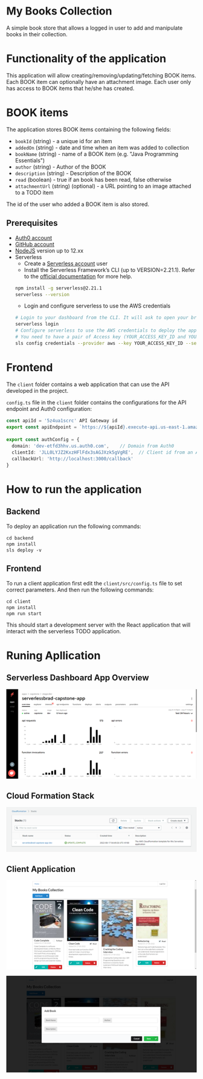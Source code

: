 # My Books Collection

A simple book store that allows a logged in user to add and manipulate books in their collection.

# Functionality of the application

This application will allow creating/removing/updating/fetching BOOK items. Each BOOK item can optionally have an attachment image. Each user only has access to BOOK items that he/she has created.

# BOOK items

The application stores BOOK items containing the following fields:

* `bookId` (string) - a unique id for an item
* `addedOn` (string) - date and time when an item was added to collection
* `bookName` (string) - name of a BOOK item (e.g. "Java Programming Essentials")
* `author` (string) - Author of the BOOK
* `description` (string) - Description of the BOOK
* `read` (boolean) - true if an book has been read, false otherwise
* `attachmentUrl` (string) (optional) - a URL pointing to an image attached to a TODO item

The id of the user who added a BOOK item is also stored.

## Prerequisites

* <a href="https://manage.auth0.com/" target="_blank">Auth0 account</a>
* <a href="https://github.com" target="_blank">GitHub account</a>
* <a href="https://nodejs.org/en/download/package-manager/" target="_blank">NodeJS</a> version up to 12.xx 
* Serverless 
   * Create a <a href="https://dashboard.serverless.com/" target="_blank">Serverless account</a> user
   * Install the Serverless Framework’s CLI  (up to VERSION=2.21.1). Refer to the <a href="https://www.serverless.com/framework/docs/getting-started/" target="_blank">official documentation</a> for more help.
   ```bash
   npm install -g serverless@2.21.1
   serverless --version
   ```
   * Login and configure serverless to use the AWS credentials 
   ```bash
   # Login to your dashboard from the CLI. It will ask to open your browser and finish the process.
   serverless login
   # Configure serverless to use the AWS credentials to deploy the application
   # You need to have a pair of Access key (YOUR_ACCESS_KEY_ID and YOUR_SECRET_KEY) of an IAM user with Admin access permissions
   sls config credentials --provider aws --key YOUR_ACCESS_KEY_ID --secret YOUR_SECRET_KEY --profile serverless
   ```


# Frontend

The `client` folder contains a web application that can use the API developed in the project.

`config.ts` file in the `client` folder contains the configurations for the API endpoint and Auth0 configuration:

```ts
const apiId = '5z4ua1scrc' API Gateway id
export const apiEndpoint = `https://${apiId}.execute-api.us-east-1.amazonaws.com/dev`

export const authConfig = {
  domain: 'dev-etfd3hhv.us.auth0.com',    // Domain from Auth0
  clientId: 'JLL0LYJZ2KxzHFlFdx3sAGJXzk5gVgRE',  // Client id from an Auth0 application
  callbackUrl: 'http://localhost:3000/callback'
}
```


# How to run the application

## Backend

To deploy an application run the following commands:

```
cd backend
npm install
sls deploy -v
```

## Frontend

To run a client application first edit the `client/src/config.ts` file to set correct parameters. And then run the following commands:

```
cd client
npm install
npm run start
```

This should start a development server with the React application that will interact with the serverless TODO application.

# Runing Apllication

## Serverless Dashboard App Overview

![Serverless Dashboard App Overview](screenshots/3.png)

## Cloud Formation Stack

![Cloud Formation Stack](screenshots/4.png)

## Client Application

![Client Application](screenshots/1.png)

![Client Application](screenshots/2.png)